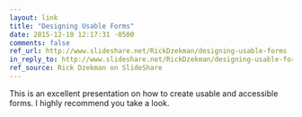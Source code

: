 ```yaml
---
layout: link
title: "Designing Usable Forms"
date: 2015-12-10 12:17:31 -0500
comments: false
ref_url: http://www.slideshare.net/RickDzekman/designing-usable-forms
in_reply_to: http://www.slideshare.net/RickDzekman/designing-usable-forms
ref_source: Rick Dzekman on SlideShare
---
```


This is an excellent presentation on how to create usable and accessible forms. I highly recommend you take a look.